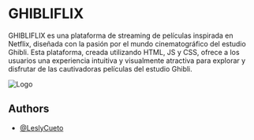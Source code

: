
# GHIBLIFLIX

GHIBLIFLIX es una plataforma de streaming de películas inspirada en Netflix, diseñada con la pasión por el mundo cinematográfico del estudio Ghibli. Esta plataforma, creada utilizando HTML, JS y CSS, ofrece a los usuarios una experiencia intuitiva y visualmente atractiva para explorar y disfrutar de las cautivadoras películas del estudio Ghibli.









![Logo](https://upload.wikimedia.org/wikipedia/sco/thumb/c/ca/Studio_Ghibli_logo.svg/1200px-Studio_Ghibli_logo.svg.png)


## Authors

- [@LeslyCueto](https://www.github.com/octokatherine)
